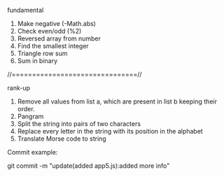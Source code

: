 fundamental
1. Make negative (-Math.abs)
2. Check even/odd (%2)
3. Reversed array from number
4. Find the smallest integer
5. Triangle row sum
5. Sum in binary

//===============================//

rank-up
1. Remove all values from list a, which are present in list b keeping their order.
2. Pangram
3. Split the string into pairs of two characters
4. Replace every letter in the string with its position in the alphabet
5. Translate Morse code to string

Commit example: 

git commit -m "update(added app5.js):added more info"